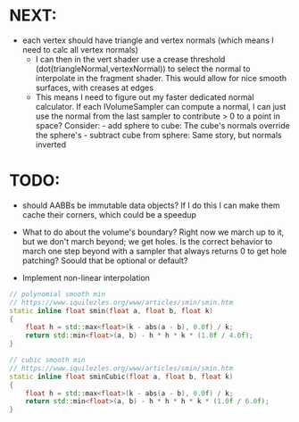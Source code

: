 # NEXT:
- each vertex should have triangle and vertex normals (which means I need to calc all vertex normals)
    - I can then in the vert shader use a crease threshold (dot(triangleNormal,vertexNormal)) to select the normal
    to interpolate in the fragment shader. This would allow for nice smooth surfaces, with creases at edges
    - This means I need to figure out my faster dedicated normal calculator. If each IVolumeSampler can compute
    a normal, I can just use the normal from the last sampler to contribute > 0 to a point in space?
        Consider:
            - add sphere to cube: The cube's normals override the sphere's
            - subtract cube from sphere: Same story, but normals inverted



# TODO:
- should AABBs be immutable data objects? If I do this I can make them cache their corners, which could be a speedup

- What to do about the volume's boundary? Right now we march up to it, but we don't march beyond; we get holes. Is the correct behavior to march one step beyond with a sampler that always returns 0 to get hole patching? Soould that be optional or default?

- Implement non-linear interpolation
```cpp
// polynomial smooth min
// https://www.iquilezles.org/www/articles/smin/smin.htm
static inline float smin(float a, float b, float k)
{
    float h = std::max<float>(k - abs(a - b), 0.0f) / k;
    return std::min<float>(a, b) - h * h * k * (1.0f / 4.0f);
}

// cubic smooth min
// https://www.iquilezles.org/www/articles/smin/smin.htm
static inline float sminCubic(float a, float b, float k)
{
    float h = std::max<float>(k - abs(a - b), 0.0f) / k;
    return std::min<float>(a, b) - h * h * h * k * (1.0f / 6.0f);
}
```
